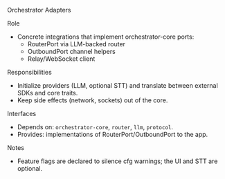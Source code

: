 Orchestrator Adapters

Role
- Concrete integrations that implement orchestrator-core ports:
  - RouterPort via LLM-backed router
  - OutboundPort channel helpers
  - Relay/WebSocket client

Responsibilities
- Initialize providers (LLM, optional STT) and translate between external SDKs and core traits.
- Keep side effects (network, sockets) out of the core.

Interfaces
- Depends on: `orchestrator-core`, `router`, `llm`, `protocol`.
- Provides: implementations of RouterPort/OutboundPort to the app.

Notes
- Feature flags are declared to silence cfg warnings; the UI and STT are optional.

